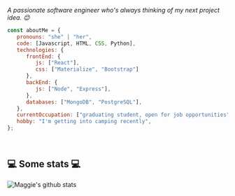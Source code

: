 <p><em>A passionate software engineer who's always thinking of my next project idea. 😊</br>
</em></p>


```javascript
const aboutMe = {
   pronouns: "she" | "her",
   code: [Javascript, HTML, CSS, Python],
   technologies: {
      frontEnd: {
         js: ["React"],
         css: ["Materialize", "Bootstrap"]
      },
      backEnd: {
         js: ["Node", "Express"],
      },
      databases: ["MongoDB", "PostgreSQL"],
   },
   currentOccupation: ["graduating student, open for job opportunities"],
   hobby: "I'm getting into camping recently",
};
```
</br>
<h2>💻 Some stats 💻</h2>

![Maggie's github stats](https://github-readme-stats.vercel.app/api?username=qingge-yu&show_icons=true&title_color=fff&icon_color=79ff97&text_color=9f9f9f&bg_color=151515)
